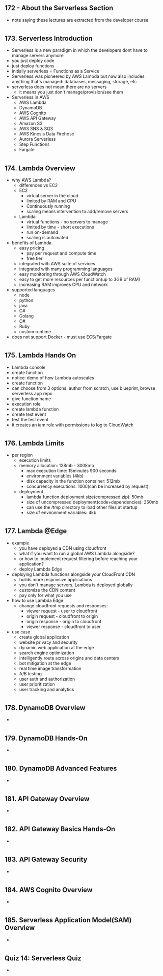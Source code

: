 ## 172 - About the Serverless Section

- note saying these lectures are extracted from the developer course

#

## 173. Serverless Introduction

- Serverless is a new paradigm in which the developers dont have to manage servers anymore
- you just deploy code
- just deploy functions
- initially serverless = Functions as a Service
- Serverless was pioneered by AWS Lambda but now also includes anything that's managed: databases, messaging, storage, etc
- serverless does not mean there are no servers
  - it means you just don't manage/provision/see them
- Serverless in AWS
  - AWS Lambda
  - DynamoDB
  - AWS Cognito
  - AWS API Gateway
  - Amazon S3
  - AWS SNS & SQS
  - AWS Kinesis Data Firehose
  - Aurora Serverless
  - Step Functions
  - Fargate

#

## 174. Lambda Overview

- why AWS Lambda?
  - differences vs EC2
  - EC2
    - virtual server in the cloud
    - limited by RAM and CPU
    - Continuously running
    - scaling means intervention to add/remove servers
  - Lambda
    - virtual functions - no servers to manage
    - limited by time - short executions
    - run on-demand
    - scaling is automated
- benefits of Lambda
  - easy pricing
    - pay per request and compute time
    - free tier
  - integrated with AWS suite of services
  - integrated with many programming languages
  - easy monitoring through AWS CloudWatch
  - easy to get more resources per function(up to 3GB of RAM)
  - increasing RAM improves CPU and network
- supported languages
  - node
  - python
  - java
  - C#
  - Golang
  - C#
  - Ruby
  - custom runtime
- does not support Docker - must use ECS/Fargate

#

## 175. Lambda Hands On

- Lambda console
- create function
- notice: demo of how Lambda autoscales
- create function
- can choose from 3 options: author from scratch, use blueprint, browse serverless app repo
- give function name
- execution role
- create lambda function
- create test event
- test the test event
- it creates an iam role with permissions to log to CloudWatch

#

## 176. Lambda Limits

- per region
  - execution limits
  - memory allocation: 128mb - 3008mb
    - max execution time: 15minutes 900 seconds
    - environment variables (4kb)
    - disk capacity in the function container: 512mb
    - concurrency executions: 1000(can be increased by request)
  - deployment
    - lambda function deployment size(compressed zip): 50mb
    - size of uncompressed deployment(code+dependencies): 250mb
    - can use the /tmp directory to load other files at startup
    - size of environment variables: 4kb

#

## 177. Lambda @Edge

- example
  - you have deployed a CDN using cloudfront
  - what if you want to run a global AWS Lambda alongside?
  - or how to implement request filtering before reaching your application?
  - deploy Lambda Edge
- deploying Lambda functions alongside your CloudFront CDN
  - builds more responsive applications
  - you don't manage servers, Lambda is deployed globally
  - customize the CDN content
  - pay only for what you use
- how to use Lambda Edge
  - change cloudfront requests and responses:
    - viewer request - user to cloudfront
    - origin request - cloudfront to origin
    - origin response - origin to cloudfront
    - viewer response - cloudfront to user
- use case
  - create global application
  - website privacy and security
  - dynamic web application at the edge
  - search engine optimization
  - intelligently route across origins and data centers
  - bot mitigation at the edge
  - real time image transformation
  - A/B testing
  - user auth and authorization
  - user prioritization
  - user tracking and analytics

#

## 178. DynamoDB Overview

-

#

## 179. DynamoDB Hands-On

-

#

## 180. DynamoDB Advanced Features

-

#

## 181. API Gateway Overview

-

#

## 182. API Gateway Basics Hands-On

-

#

## 183. API Gateway Security

-

#

## 184. AWS Cognito Overview

-

#

## 185. Serverless Application Model(SAM) Overview

-

#

## Quiz 14: Serverless Quiz

-

#
